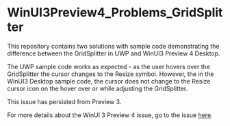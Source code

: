 # WinUI3Preview4_Problems_GridSplitter

This repository contains two solutions with sample code demonstrating the difference between the GridSplitter in UWP and WinUI3 Preview 4 Desktop.

The UWP sample code works as expected - as the user hovers over the GridSplitter the cursor changes to the Resize symbol. However, the in the WinUI3 Desktop sample code, the cursor does not change to the Resize cursor icon on the hover over or while adjusting the GridSplitter.

This issue has persisted from Preview 3.

For more details about the WinUI 3 Preview 4 issue, go to the issue [here](https://github.com/microsoft/microsoft-ui-xaml/issues/4201).
